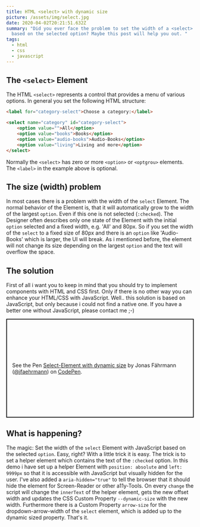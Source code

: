 ```yaml
---
title: HTML <select> with dynamic size
picture: /assets/img/select.jpg
date: 2020-04-02T20:21:51.632Z
summary: "Did you ever face the problem to set the width of a <select> Element
  based on the selected option? Maybe this post will help you out. "
tags:
  - html
  - css
  - javascript
---
```

## The `<select>` Element 

The HTML `<select>` represents a control that provides a menu of various options. In general you set the following HTML structure: 

```html
<label for="category-select">Choose a category:</label>

<select name="category" id="category-select">
    <option value="">All</option>
    <option value="books">Books</option>
    <option value="audio-books">Audio-Books</option>
    <option value="living">Living and more</option>
</select>
```

Normally the `<select>` has zero or more `<option>` or `<optgrou>` elements. The `<label>` in the example above is optional. 

## The size (width) problem 

In most cases there is a problem with the width of the `select` Element. The normal behavior of the Element is, that it will automatically grow to the width of the largest `option`. Even if this one is not selected (`:checked`). The Designer often describes only one state of the Element with the initial `option` selected and a fixed width, e.g. 'All' and 80px. So if you set the width of the `select` to a fixed size of 80px and there is an `option` like 'Audio-Books' which is larger, the UI will break. As i mentioned before, the element will not change its size depending on the largest `option` and the text will overflow the space. 

## The solution 

First of all i want you to keep in mind that you should try to implement components with HTML and CSS first. Only if there is no other way you can enhance your HTML/CSS with JavaScript. Well.. this solution is based on JavaScript, but only because i could not find a native one. If you have a better one without JavaScript, please contact me ;-) 

<p class="codepen" data-height="400" data-theme-id="dark" data-default-tab="js,result" data-user="jfaehrmann" data-slug-hash="ExjpVEE" style="height: 265px; box-sizing: border-box; display: flex; align-items: center; justify-content: center; border: 2px solid; margin: 1em 0; padding: 1em;" data-pen-title="Select-Element with dynamic size">
  <span>See the Pen <a href="https://codepen.io/jfaehrmann/pen/ExjpVEE">
  Select-Element with dynamic size</a> by Jonas Fährmann (<a href="https://codepen.io/jfaehrmann">@jfaehrmann</a>)
  on <a href="https://codepen.io">CodePen</a>.</span>
</p>

## What is happening? 

The magic: Set the width of the `select` Element with JavaScript based on the selected `option`. Easy, right? With a little trick it is easy. The trick is to set a helper element which contains the text of the `:checked` option. In this demo i have set up a helper Element with `position: absolute` and `left: 9999px` so that it is accessible with JavaScript but visually hidden for the user. I've also added a `aria-hidden="true"` to tell the browser that it should hide the element for Screen-Reader or other a11y-Tools. On every `change` the script will change the `innerText` of the helper element, gets the new offset width and updates the CSS Custom Property `--dynamic-size` with the new width. Furthermore there is a Custom Property `arrow-size` for the dropdown-arrow-width of the `select` element, which is added up to the dynamic sized property. That's it. 
